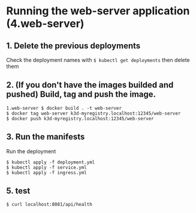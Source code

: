 # Running the web-server application (4.web-server)

## 1. Delete the previous deployments
Check the deployment names with `$ kubectl get deployments` then delete them

## 2. (If you don't have the images builded and pushed) Build, tag and push the image. 
```shell
1.web-server $ docker build . -t web-server
$ docker tag web-server k3d-myregistry.localhost:12345/web-server
$ docker push k3d-myregistry.localhost:12345/web-server
```

## 3. Run the manifests 
Run the deployment
```shell
$ kubectl apply -f deployment.yml
$ kubectl apply -f service.yml
$ kubectl apply -f ingress.yml
```

## 5. test
```shell
$ curl localhost:8081/api/health
```
